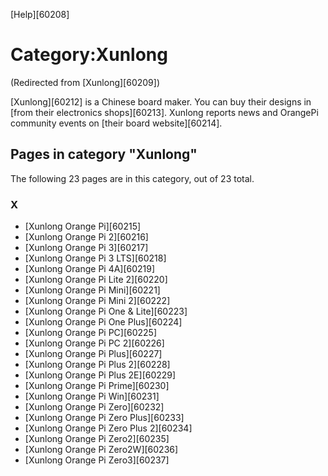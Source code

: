 [Help][60208]
# Category:Xunlong
(Redirected from [Xunlong][60209])
 
[Xunlong][60212] is a Chinese board maker. 
You can buy their designs in [from their electronics shops][60213]. Xunlong reports news and OrangePi community events on [their board website][60214]. 
## Pages in category "Xunlong"
The following 23 pages are in this category, out of 23 total. 
### X
  * [Xunlong Orange Pi][60215]
  * [Xunlong Orange Pi 2][60216]
  * [Xunlong Orange Pi 3][60217]
  * [Xunlong Orange Pi 3 LTS][60218]
  * [Xunlong Orange Pi 4A][60219]
  * [Xunlong Orange Pi Lite 2][60220]
  * [Xunlong Orange Pi Mini][60221]
  * [Xunlong Orange Pi Mini 2][60222]
  * [Xunlong Orange Pi One & Lite][60223]
  * [Xunlong Orange Pi One Plus][60224]
  * [Xunlong Orange Pi PC][60225]
  * [Xunlong Orange Pi PC 2][60226]
  * [Xunlong Orange Pi Plus][60227]
  * [Xunlong Orange Pi Plus 2][60228]
  * [Xunlong Orange Pi Plus 2E][60229]
  * [Xunlong Orange Pi Prime][60230]
  * [Xunlong Orange Pi Win][60231]
  * [Xunlong Orange Pi Zero][60232]
  * [Xunlong Orange Pi Zero Plus][60233]
  * [Xunlong Orange Pi Zero Plus 2][60234]
  * [Xunlong Orange Pi Zero2][60235]
  * [Xunlong Orange Pi Zero2W][60236]
  * [Xunlong Orange Pi Zero3][60237]
